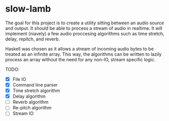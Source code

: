 # slow-lamb

The goal for this project is to create a utility sitting between an audio source and output. It should be able to process a stream of audio in realtime. It will implement (niavely) a few audio proccesing algorithms such as time stretch, delay, repitch, and reverb.

Haskell was chosen as it allows a stream of incoming audio bytes to be treated as an infinite array. This way, the algorithms can be written to lazily process an array without the need for any non-IO, stream specific logic.

TODO: 
  - [x] File IO
  - [x] Command line parser
  - [x] Time stretch algorithm
  - [x] Delay algorithm
  - [ ] Reverb algorithm
  - [ ] Re-pitch algorithm
  - [ ] Stream IO
